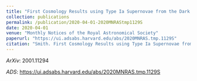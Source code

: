 ```yaml
---
title: "First Cosmology Results using Type Ia Supernovae from the Dark Energy Survey: The Effect of Host Galaxy Properties on Supernova Luminosity"
collection: publications
permalink: /publication/2020-04-01-2020MNRAStmp1129S
date: 2020-04-01
venue: "Monthly Notices of the Royal Astronomical Society"
paperurl: "https://ui.adsabs.harvard.edu/abs/2020MNRAS.tmp.1129S"
citation: "Smith. First Cosmology Results using Type Ia Supernovae from the Dark Energy Survey: The Effect of Host Galaxy Properties on Supernova Luminosity. Monthly Notices of the Royal Astronomical Society, :, Apr 2020"
---
```


*ArXiv*: 2001.11294

*ADS*: https://ui.adsabs.harvard.edu/abs/2020MNRAS.tmp.1129S
